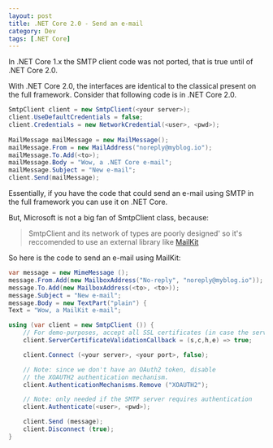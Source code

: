 ```yaml
---
layout: post
title: .NET Core 2.0 - Send an e-mail
category: Dev
tags: [.NET Core]
---
```


In .NET Core 1.x the SMTP client code was not ported, that is true until of .NET Core 2.0.

With .NET Core 2.0, the interfaces are identical to the classical present on the full framework. Consider that following code is in .NET Core 2.0.

```csharp
SmtpClient client = new SmtpClient(<your server>);
client.UseDefaultCredentials = false;
client.Credentials = new NetworkCredential(<user>, <pwd>);
 
MailMessage mailMessage = new MailMessage();
mailMessage.From = new MailAddress("noreply@myblog.io");
mailMessage.To.Add(<to>);
mailMessage.Body = "Wow, a .NET Core e-mail";
mailMessage.Subject = "New e-mail";
client.Send(mailMessage);
```

Essentially, if you have the code that could send an e-mail using SMTP in the full framework you can use it on .NET Core.

But, Microsoft is not a big fan of SmtpClient class, because: 
> SmtpClient and its network of types are poorly designed' so it's reccomended to use an external library like <a href="https://github.com/jstedfast/MailKit">MailKit</a>

So here is the code to send an e-mail using MailKit:

```csharp
var message = new MimeMessage ();
message.From.Add(new MailboxAddress("No-reply", "noreply@myblog.io"));
message.To.Add(new MailboxAddress(<to>, <to>));
message.Subject = "New e-mail";
message.Body = new TextPart("plain") {
Text = "Wow, a MailKit e-mail";

using (var client = new SmtpClient ()) {
	// For demo-purposes, accept all SSL certificates (in case the server supports STARTTLS)
	client.ServerCertificateValidationCallback = (s,c,h,e) => true;

	client.Connect (<your server>, <your port>, false);

	// Note: since we don't have an OAuth2 token, disable
	// the XOAUTH2 authentication mechanism.
	client.AuthenticationMechanisms.Remove ("XOAUTH2");

	// Note: only needed if the SMTP server requires authentication
	client.Authenticate(<user>, <pwd>);

	client.Send (message);
	client.Disconnect (true);
}
```